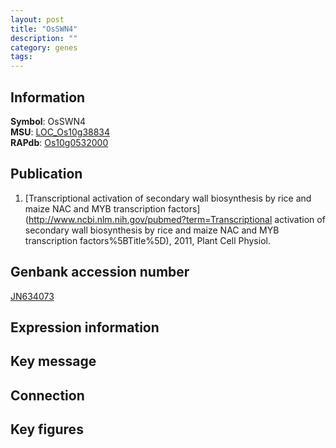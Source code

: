 ```yaml
---
layout: post
title: "OsSWN4"
description: ""
category: genes
tags: 
---
```


## Information
__Symbol__: OsSWN4  
__MSU__: [LOC_Os10g38834](http://rice.plantbiology.msu.edu/cgi-bin/ORF_infopage.cgi?orf=LOC_Os10g38834)  
__RAPdb__: [Os10g0532000](http://rapdb.dna.affrc.go.jp/viewer/gbrowse_details/irgsp1?name=Os10g0532000)  

## Publication
1. [Transcriptional activation of secondary wall biosynthesis by rice and maize NAC and MYB transcription factors](http://www.ncbi.nlm.nih.gov/pubmed?term=Transcriptional activation of secondary wall biosynthesis by rice and maize NAC and MYB transcription factors%5BTitle%5D), 2011, Plant Cell Physiol.

## Genbank accession number
[JN634073](http://www.ncbi.nlm.nih.gov/nuccore/JN634073)  

## Expression information

## Key message

## Connection

## Key figures


